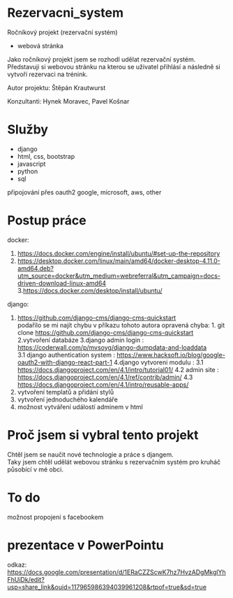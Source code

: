 # Rezervacni_system
 Ročníkový projekt (rezervační systém)
 
 - webová stránka
 
 Jako ročníkový projekt jsem se rozhodl udělat rezervační systém.\
 Představuji si webovou stránku na kterou se uživatel přihlásí a následně si vytvoří rezervaci na trénink.
 
 Autor projektu: Štěpán Krautwurst 
 
 Konzultanti: Hynek Moravec, Pavel Košnar
 
# Služby
- django
- html, css, bootstrap
- javascript
- python
- sql

připojování přes oauth2 google, microsoft, aws, other

# Postup práce
docker:
1. https://docs.docker.com/engine/install/ubuntu/#set-up-the-repository
2. https://desktop.docker.com/linux/main/amd64/docker-desktop-4.11.0-amd64.deb?utm_source=docker&utm_medium=webreferral&utm_campaign=docs-driven-download-linux-amd64
3.https://docs.docker.com/desktop/install/ubuntu/

django: 
1. https://github.com/django-cms/django-cms-quickstart \
podařilo se mi najít chybu v příkazu tohoto autora
opravená chyba: 1. git clone https://github.com/django-cms/django-cms-quickstart
2.vytvoření databáze
3.django admin login : https://coderwall.com/p/mvsoyg/django-dumpdata-and-loaddata \
3.1 django authentication system : https://www.hacksoft.io/blog/google-oauth2-with-django-react-part-1
4.django vytvoreni modulu : 3.1 https://docs.djangoproject.com/en/4.1/intro/tutorial01/
4.2 admin site : https://docs.djangoproject.com/en/4.1/ref/contrib/admin/
4.3 https://docs.djangoproject.com/en/4.1/intro/reusable-apps/
5. vytvoření templatů a přidání stylů
6. vytvoření jednoduchého kalendáře
7. možnost vytváření událostí adminem v html

# Proč jsem si vybral tento projekt
Chtěl jsem se naučit nové technologie a práce s djangem.\
Taky jsem chtěl udělát webovou stránku s rezervačním systém pro kruháč působící v mé obci.

# To do
možnost propojení s facebookem 

# prezentace v PowerPointu
odkaz: https://docs.google.com/presentation/d/1ERaCZZScwK7hz7HvzADgMkglYhFhUiDk/edit?usp=share_link&ouid=117965986394039961208&rtpof=true&sd=true


